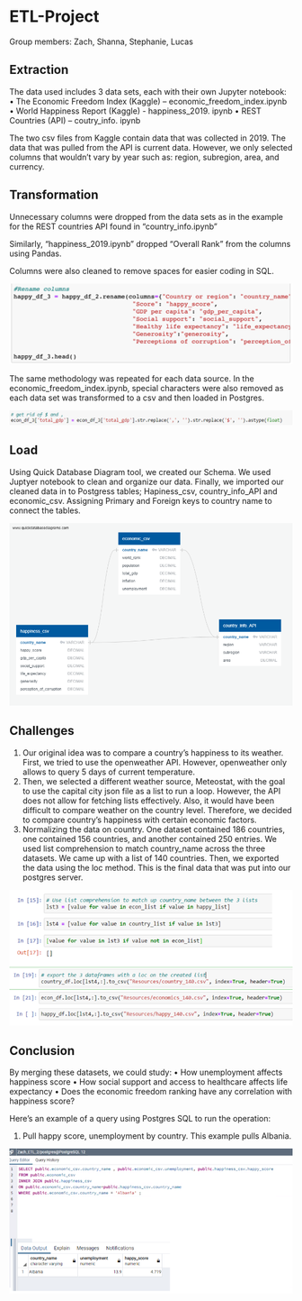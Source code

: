 # ETL-Project
Group members:  Zach, Shanna, Stephanie, Lucas
## Extraction
The data used includes 3 data sets, each with their own Jupyter notebook:
•	The Economic Freedom Index  (Kaggle) – economic_freedom_index.ipynb
•	World Happiness Report  (Kaggle) - happiness_2019. ipynb
•	REST Countries  (API) – coutry_info. ipynb

The two csv files from Kaggle contain data that was collected in 2019.  The data that was pulled from the API is current data.  However, we only selected columns that wouldn’t vary by year such as: region, subregion, area, and currency.
## Transformation
Unnecessary columns were dropped from the data sets as in the example for the REST countries API found in “country_info.ipynb”



Similarly, “happiness_2019.ipynb” dropped “Overall Rank” from the columns using Pandas.




Columns were also cleaned to remove spaces for easier coding in SQL.

![image](https://github.com/moormeierz/ETL_Project_final/blob/main/Resources/images/columns_clean.PNG?raw=true)

The same methodology was repeated for each data source.
In the economic_freedom_index.ipynb, special characters were also removed as each data set was transformed to a csv and then loaded in Postgres.
 
![image](https://github.com/moormeierz/ETL_Project_final/blob/main/Resources/images/get_rid_of_$.PNG?raw=true)

## Load
Using Quick Database Diagram tool, we created our Schema. We used Juptyer notebook to clean and organize our data. Finally, we imported our cleaned data in to Postgress tables; Hapiness_csv, country_info_API and economic_csv. Assigning Primary and Foreign keys to  country name to connect the tables. 

![image](https://github.com/moormeierz/ETL_Project_final/blob/main/ERD.png?raw=true)


## Challenges
1. Our original idea was to compare a country’s happiness to its weather.  First, we tried to use the openweather API. However, openweather only allows to query 5 days of current temperature.
2. Then, we selected a different weather source, Meteostat, with the goal to use the capital city json file as a list to run a loop.  However, the API does not allow for fetching lists effectively.  Also, it would have been difficult to compare weather on the country level.  Therefore, we decided to compare country’s happiness with certain economic factors.
3.	Normalizing the data on country.  One dataset contained 186 countries, one contained 156 countries, and another contained 250 entries.  We used list comprehension to match country_name across the three datasets.  We came up with a list of 140 countries.  Then, we exported the data using the loc method.  This is the final data that was put into our postgres server.

![image](https://github.com/moormeierz/ETL_Project_final/blob/main/Resources/images/list_comp.PNG?raw=true)

## Conclusion
By merging these datasets, we could study:
•	How unemployment affects happiness score
•	How social support and access to healthcare affects life expectancy
•	Does the economic freedom ranking have any correlation with happiness score?

Here’s an example of a query using Postgres SQL to run the operation:
1.	Pull happy score, unemployment by country.  This example pulls Albania.
 
![image](https://github.com/moormeierz/ETL_Project_final/blob/main/Resources/images/query.PNG?raw=true)
